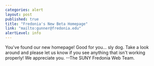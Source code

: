 ```yaml
---
categories: alert
layout: post
published: true
title: "Fredonia's New Beta Homepage"
link: "mailto:gunner@fredonia.edu"
alertLevel: info
---
```


You've found our new homepage! Good for you... sly dog. Take a look around and please let us know if you see anything that isn't working properly! We appreciate you. --The SUNY Fredonia Web Team.